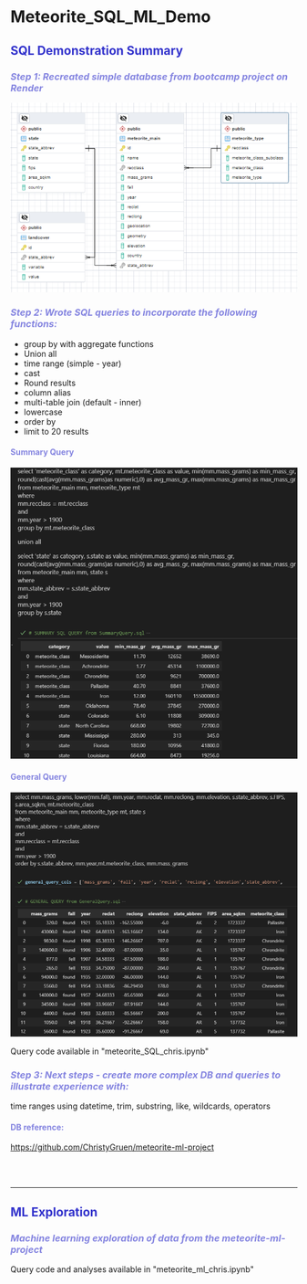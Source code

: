 # Meteorite_SQL_ML_Demo


## <span style="color:#3333cc"> **SQL Demonstration Summary**  </span>


### <span style="color:#8585e0"> ***Step 1: Recreated simple database from bootcamp project on Render*** </span>

<img src="Resources/DB_Create_Tables/Meteorite_DB_ERD_logical.png">

### <span style="color:#8585e0"> ***Step 2: Wrote SQL queries to incorporate the following functions:*** </span>
* group by with aggregate functions
* Union all
* time range (simple - year)
* cast
* Round results
* column alias
* multi-table join (default - inner)
* lowercase
* order by
* limit to 20 results
        
#### <span style="color:#8585e0">Summary Query</span>
<img src="Resources/DB_queries/SummaryQuery.png">

#### <span style="color:#8585e0">General Query</span>
<img src="Resources/DB_queries/GeneralQuery.png">

Query code available in "meteorite_SQL_chris.ipynb"

### <span style="color:#8585e0"> ***Step 3: Next steps - create more complex DB and queries to illustrate experience with:*** </span>
time ranges using datetime, trim, substring, like, wildcards, operators 

#### <span style="color:#8585e0"> DB reference:</span>

https://github.com/ChristyGruen/meteorite-ml-project

<br>
<br>


------
## <span style="color:#3333cc"> **ML Exploration**  </span>

### <span style="color:#8585e0"> ***Machine learning exploration of data from the meteorite-ml-project*** </span>

Query code and analyses available in "meteorite_ml_chris.ipynb"

